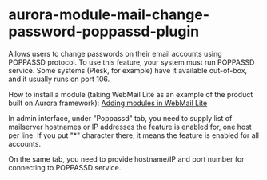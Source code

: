 # aurora-module-mail-change-password-poppassd-plugin

Allows users to change passwords on their email accounts using POPPASSD protocol. To use this feature, your system must run POPPASSD service. Some systems (Plesk, for example) have it available out-of-box, and it usually runs on port 106.

How to install a module (taking WebMail Lite as an example of the product built on Aurora framework): [Adding modules in WebMail Lite](https://afterlogic.com/docs/webmail-lite-8/installation/adding-modules)

In admin interface, under "Poppassd" tab, you need to supply list of mailserver hostnames or IP addresses the feature is enabled for, one host per line. If you put "*" character there, it means the feature is enabled for all accounts.

On the same tab, you need to provide hostname/IP and port number for connecting to POPPASSD service.
